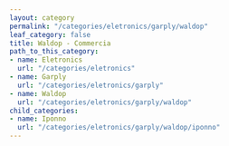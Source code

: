 ```yaml
---
layout: category
permalink: "/categories/eletronics/garply/waldop"
leaf_category: false
title: Waldop - Commercia
path_to_this_category:
- name: Eletronics
  url: "/categories/eletronics"
- name: Garply
  url: "/categories/eletronics/garply"
- name: Waldop
  url: "/categories/eletronics/garply/waldop"
child_categories:
- name: Iponno
  url: "/categories/eletronics/garply/waldop/iponno"
---
```


